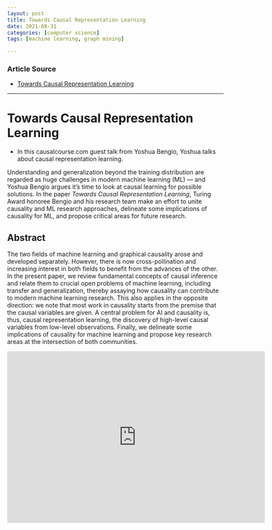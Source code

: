 ```yaml
---
layout: post
title: Towards Causal Representation Learning
date: 2021-08-31
categories: [computer science]
tags: [machine learning, graph mining]

---
```


### Article Source

* [Towards Causal Representation Learning](https://www.youtube.com/watch?v=uxBQS8-ZmBA)


---


# Towards Causal Representation Learning

* In this causalcourse.com guest talk from Yoshua Bengio, Yoshua talks about causal representation learning.


Understanding and generalization beyond the training distribution are regarded as huge challenges in modern machine learning (ML) — and Yoshua Bengio argues it’s time to look at causal learning for possible solutions. In the paper *Towards Causal Representation Learning*, Turing Award honoree Bengio and his research team make an effort to unite causality and ML research approaches, delineate some implications of causality for ML, and propose critical areas for future research.

## Abstract

The two fields of machine learning and graphical causality arose and developed separately. However, there is now cross-pollination and increasing interest in both fields to benefit from the advances of the other. In the present paper, we review fundamental concepts of causal inference and relate them to crucial open problems of machine learning, including transfer and generalization, thereby assaying how causality can contribute to modern machine learning research. This also applies in the opposite direction: we note that most work in causality starts from the premise that the causal variables are given. A central problem for AI and causality is, thus, causal representation learning, the discovery of high-level causal variables from low-level observations. Finally, we delineate some implications of causality for machine learning and propose key research areas at the intersection of both communities.

<iframe width="600" height="400" src="https://www.youtube.com/embed/rKZJ0TJWvTk" title="YouTube video player" frameborder="0" allow="accelerometer; autoplay; clipboard-write; encrypted-media; gyroscope; picture-in-picture" allowfullscreen></iframe>